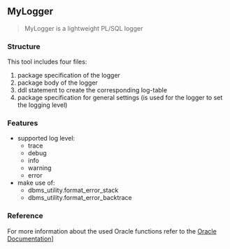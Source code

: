 ## MyLogger
> MyLogger is a lightweight PL/SQL logger

### Structure
This tool includes four files:
1. package specification of the logger
2. package body of the logger
3. ddl statement to create the corresponding log-table
4. package specification for general settings (is used for the logger to set the logging level)

### Features
* supported log level: 
  * trace
  * debug
  * info
  * warning
  * error
* make use of: 
  * dbms_utility.format_error_stack
  * dbms_utility.format_error_backtrace

### Reference
For more information about the used Oracle functions refer to the [Oracle Documentation](https://docs.oracle.com/en/database/oracle/oracle-database/19/lnpls/plsql-error-handling.html#GUID-7E0CDD98-D31C-4745-B819-B5C5E1DF90A8)]